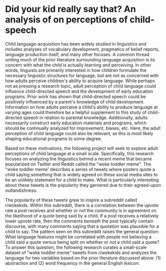 # Did your kid really say that? An analysis of on perceptions of child-speech 

Child language-acquisition has been widely studied in linguistics and includes analyses of vocabulary development, pragmatics of belief reports, language production itself, and many other focuses. A common thread uniting much of the prior literature surrounding language acquisition is its concern with what the child is actually learning and perceiving. In other words, linguists are primarily interested in how children formulate the necessary linguistic structures for language, but are not as concerned with how adults perceive children's ability to acquire language. While perhaps not as pressing a research topic,  adult perception of child language could influence child-directed speech and the development of early education programs. Prior work has shown that child-directed speech could be positively influenced by a parent's knowledge of child development. Information on how adults perceive a child's ability to produce language at varying ages could therefore be a helpful supplement to this study of child-directed speech in relation to parental knowledge. Additionally, adults necessarily construct early education materials and programs, which should be continually analyzed for improvement, biases, etc. Here, the adult perception of child language could also be relevant, as this is most likely shaping educational programs to some degree. 

Based on these motivations, the following project will seek to explore adult perceptions of child language at a small scale. Specifically, this research focuses on analyzing the linguistics behind a recent meme that became popularized on Twitter and Reddit called the "woke toddler meme". The "woke toddler meme' describes a series of tweets where posters quote a child saying something that is widely agreed on these social media sites to be an unlikely statement for a child to make. What is particularly interesting about these tweets is the popularity they garnered due to their agreed-upon outlandishness. 

The popularity of these tweets grew to inspire a subreddit called r/wokekids. Within this subreddit, there is a correlation between the upvote rate a post receives and whether or not the community is in agreement on the likelihood of a quote being said by a child. If a post receives a relatively lower upvote rate, then the comments beneath the post typically contain discourse, with many comments saying that a quotation was plausible for a child to say. The pattern seen on this subreddit raises the general question: What language features might be correlated with people not believing a child said a quote versus being split on whether or not a child said a quote? To answer this question, the following research curates a small-scale dataset of "woke toddler meme" tweets from r/wokekids and analyzes the language for two variables based on the prior literature discussed above: (1) abstraction and (2) word frequency in the general English lexicon. 
